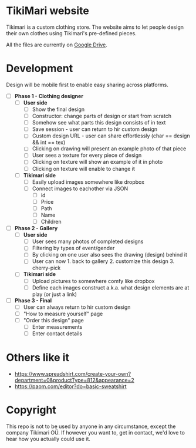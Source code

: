 # TikiMari website

Tikimari is a custom clothing store. The website aims to let people design their own clothes using Tikimari's pre-defined pieces.

All the files are currently on [Google Drive](https://drive.google.com/drive/u/0/folders/0B7z6gxP0LvZWTWRQcWJwaFVvM3M).

# Development

Design will be mobile first to enable easy sharing across platforms.

- [ ] **Phase 1 - Clothing designer**
  - [ ] **User side**
    - [ ] Show the final design
    - [ ] Constructor: change parts of design or start from scratch
    - [ ] Somehow see what parts this design consists of in text
    - [ ] Save session - user can return to hir custom design
    - [ ] Custom design URL - user can share effortlessly (char == design && int == tex)
    - [ ] Clicking on drawing will present an example photo of that piece
    - [ ] User sees a texture for every piece of design
    - [ ] Clicking on texture will show an example of it in photo
    - [ ] Clicking on texture will enable to change it
  - [ ] **Tikimari side**
    - [ ] Easily upload images somewhere like dropbox
    - [ ] Connect images to eachother via JSON
      - [ ] id
      - [ ] Price
      - [ ] Path
      - [ ] Name
      - [ ] Children
- [ ] **Phase 2 - Gallery**
  - [ ] **User side**
    - [ ] User sees many photos of completed designs
    - [ ] Filtering by types of event/gender
    - [ ] By clicking on one user also sees the drawing (design) behind it
    - [ ] User can now 1. back to gallery 2. customize this design 3. cherry-pick
  - [ ] **Tikimari side**
    - [ ] Upload pictures to somewhere comfy like dropbox
    - [ ] Define each images construct a.k.a. what design elements are at play (or just a link)
- [ ] **Phase 3 - Final**
  - [ ] User can always return to hir custom design
  - [ ] "How to measure yourself" page
  - [ ] "Order this design" page
    - [ ] Enter measurements
    - [ ] Enter contact details
  
# Others like it

- https://www.spreadshirt.com/create-your-own?department=0&productType=812&appearance=2
- https://paom.com/editor?do=basic-sweatshirt

# Copyright

This repo is not to be used by anyone in any circumstance, except the company Tikimari OÜ. If however you want to, get in contact, we'd love to hear how you actually could use it.
